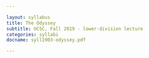 ```yaml
---

layout: syllabus
title: The Odyssey 
subtitle: UCSC, Fall 2019 - lower-division lecture
categories: syllabi
docname: syll1903-odyssey.pdf

---
```

